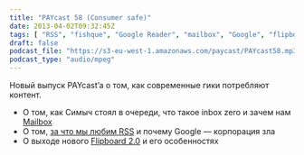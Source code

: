 ```yaml
---
title: "PAYcast 58 (Consumer safe)"
date: 2013-04-02T09:32:45Z
tags: [ "RSS", "fishque", "Google Reader", "mailbox", "Google", "flipboard", "PAYcast" ]
draft: false
podcast_file: "https://s3-eu-west-1.amazonaws.com/paycast/PAYcast58.mp3"
podcast_type: "audio/mpeg"
---
```

<p>Новый выпуск PAYcast&#8217;a о том, как современные гики потребляют контент.</p>
<ul>
<li>О том, как Симыч стоял в очереди, что такое inbox zero и зачем нам <a href="http://www.mailboxapp.com/" target="_blank">Mailbox</a></li>
<li>О том, <a href="http://inessential.com/2013/03/14/why_i_love_rss_and_you_do_too" target="_blank">за что мы любим RSS</a> и почему Google &#8212; корпорация зла</li>
<li>О выходе нового <a href="http://www.computerra.ru/61404/v-flipboard-2-0-mozhno-sozdavat-sobstvennyiy-zhurnal/" target="_blank">Flipboard 2.0</a> и его особенностях</li>
</ul>

     